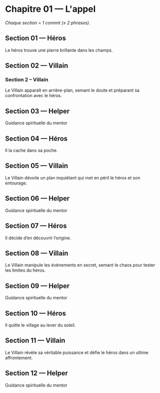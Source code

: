 # Chapitre 01 — L'appel

_Chaque section = 1 commit (≤ 2 phrases)._

## Section 01 — Héros
Le héros trouve une pierre brillante dans les champs.

## Section 02 — Villain
<!-- Écrivez ici (≤ 2 phrases). -->
### Section 2 – Villain
Le Villain apparaît en arrière-plan, semant le doute et préparant sa confrontation avec le héros.

## Section 03 — Helper
Guidance spirituelle du mentor

## Section 04 — Héros
Il la cache dans sa poche.

## Section 05 — Villain
<!-- Écrivez ici (≤ 2 phrases). -->
Le Villain dévoile un plan inquiétant qui met en péril le héros et son entourage.

## Section 06 — Helper
Guidance spirituelle du mentor

## Section 07 — Héros
Il décide d’en découvrir l’origine.

## Section 08 — Villain
<!-- Écrivez ici (≤ 2 phrases). -->
Le Villain manipule les événements en secret, semant le chaos pour tester les limites du héros.

## Section 09 — Helper
Guidance spirituelle du mentor

## Section 10 — Héros
Il quitte le village au lever du soleil.

## Section 11 — Villain
<!-- Écrivez ici (≤ 2 phrases). -->
Le Villain révèle sa véritable puissance et défie le héros dans un ultime affrontement.

## Section 12 — Helper
Guidance spirituelle du mentor
